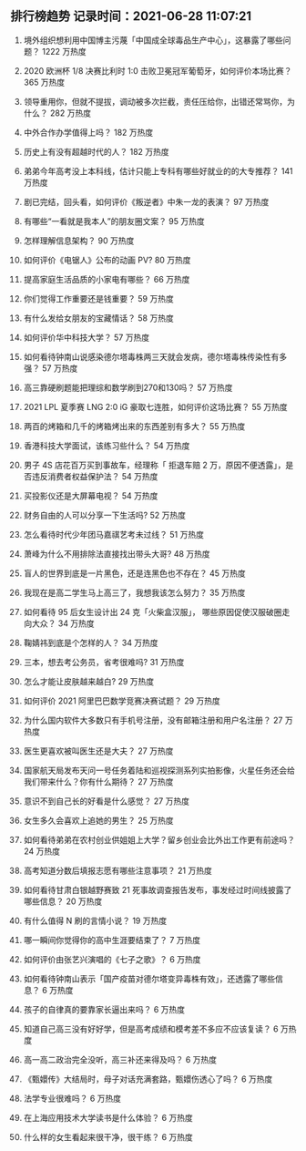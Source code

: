 
## 排行榜趋势 记录时间：2021-06-28 11:07:21
  
  1. 境外组织想利用中国博主污蔑「中国成全球毒品生产中心」，这暴露了哪些问题？ 1222 万热度
    
  2. 2020 欧洲杯 1/8 决赛比利时 1:0 击败卫冕冠军葡萄牙，如何评价本场比赛？ 365 万热度
    
  3. 领导重用你，但就不提拔，调动被多次拦截，责任压给你，出错还常骂你，为什么？ 282 万热度
    
  4. 中外合作办学值得上吗？ 182 万热度
    
  5. 历史上有没有超越时代的人？ 182 万热度
    
  6. 弟弟今年高考没上本科线，估计只能上专科有哪些好就业的的大专推荐？ 141 万热度
    
  7. 剧已完结，回头看，如何评价《叛逆者》中朱一龙的表演？ 97 万热度
    
  8. 有哪些“一看就是我本人”的朋友圈文案？ 95 万热度
    
  9. 怎样理解信息架构？ 90 万热度
    
  10. 如何评价《电锯人》公布的动画 PV? 80 万热度
    
  11. 提高家庭生活品质的小家电有哪些？ 66 万热度
    
  12. 你们觉得工作重要还是钱重要？ 59 万热度
    
  13. 有什么发给女朋友的宝藏情话？ 58 万热度
    
  14. 如何评价华中科技大学？ 57 万热度
    
  15. 如何看待钟南山说感染德尔塔毒株两三天就会发病，德尔塔毒株传染性有多强？ 57 万热度
    
  16. 高三靠硬刷题能把理综和数学刷到270和130吗？ 57 万热度
    
  17. 2021 LPL 夏季赛 LNG 2:0 iG 豪取七连胜，如何评价这场比赛？ 55 万热度
    
  18. 两百的烤箱和几千的烤箱烤出来的东西差别有多大？ 55 万热度
    
  19. 香港科技大学面试，该练习些什么？ 54 万热度
    
  20. 男子 4S 店花百万买到事故车，经理称「 拒退车赔 2 万，原因不便透露」，是否违反消费者权益保护法？ 54 万热度
    
  21. 买投影仪还是大屏幕电视？ 54 万热度
    
  22. 财务自由的人可以分享一下生活吗? 52 万热度
    
  23. 怎么看待时代少年团马嘉祺艺考未过线？ 51 万热度
    
  24. 萧峰为什么不用排除法直接找出带头大哥? 48 万热度
    
  25. 盲人的世界到底是一片黑色，还是连黑色也不存在？ 45 万热度
    
  26. 我现在是高二学生马上高三了，我想我该怎么努力？ 35 万热度
    
  27. 如何看待 95 后女生设计出 24 克「火柴盒汉服」， 哪些原因促使汉服破圈走向大众？ 34 万热度
    
  28. 鞠婧祎到底是个怎样的人？ 34 万热度
    
  29. 三本，想去考公务员，省考很难吗? 31 万热度
    
  30. 怎么才能让皮肤越来越白? 29 万热度
    
  31. 如何评价 2021 阿里巴巴数学竞赛决赛试题？ 29 万热度
    
  32. 为什么国内软件大多数只有手机号注册，没有邮箱注册和用户名注册？ 27 万热度
    
  33. 医生更喜欢被叫医生还是大夫？ 27 万热度
    
  34. 国家航天局发布天问一号任务着陆和巡视探测系列实拍影像，火星任务还会给我们带来什么？你有什么期待？ 27 万热度
    
  35. 意识不到自己长的好看是什么感觉？ 27 万热度
    
  36. 女生多久会喜欢上追她的男生？ 25 万热度
    
  37. 如何看待弟弟在农村创业供姐姐上大学？留乡创业会比外出工作更有前途吗？ 24 万热度
    
  38. 高考知道分数后填报志愿有哪些注意事项？ 21 万热度
    
  39. 如何看待甘肃白银越野赛致 21 死事故调查报告发布，事发经过时间线披露了哪些信息？ 20 万热度
    
  40. 有什么值得 N 刷的言情小说？ 19 万热度
    
  41. 哪一瞬间你觉得你的高中生涯要结束了？ 7 万热度
    
  42. 如何评价由张艺兴演唱的《七子之歌》？ 6 万热度
    
  43. 如何看待钟南山表示「国产疫苗对德尔塔变异毒株有效」，还透露了哪些信息？ 6 万热度
    
  44. 孩子的自律真的要靠家长逼出来吗？ 6 万热度
    
  45. 知道自己高三没有好好学，但是高考成绩和模考差不多应不应该复读？ 6 万热度
    
  46. 高一高二政治完全没听，高三补还来得及吗？ 6 万热度
    
  47. 《甄嬛传》大结局时，母子对话充满套路，甄嬛伤透心了吗？ 6 万热度
    
  48. 法学专业很难吗？ 6 万热度
    
  49. 在上海应用技术大学读书是什么体验？ 6 万热度
    
  50. 什么样的女生看起来很干净，很干练？ 6 万热度
    